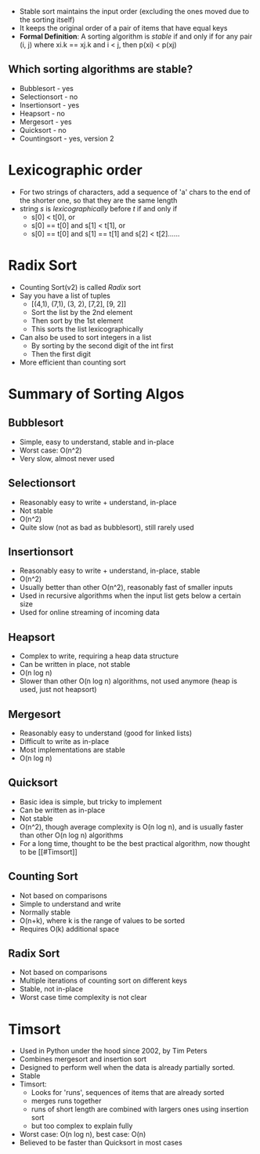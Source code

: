 - Stable sort maintains the input order (excluding the ones moved due to the sorting itself)
- It keeps the original order of a pair of items that have equal keys
- **Formal Definition**: A sorting algorithm is *stable* if and only if for any pair (i, j) where xi.k == xj.k and i < j, then p(xi) < p(xj)

## Which sorting algorithms are stable?
- Bubblesort - yes
- Selectionsort - no
- Insertionsort - yes
- Heapsort - no
- Mergesort - yes
- Quicksort - no
- Countingsort - yes, version 2

# Lexicographic order
- For two strings of characters, add a sequence of 'a' chars to the end of the shorter one, so that they are the same length
- string *s* is *lexicographically* before *t* if and only if 
	- s[0] < t[0], or
	- s[0] == t[0] and s[1] < t[1], or
	- s[0] == t[0] and s[1] == t[1] and s[2] < t[2]......

# Radix Sort
- Counting Sort(v2) is called *Radix* sort
- Say you have a list of tuples
	- [(4,1), (7,1), (3, 2), [7,2], [9, 2]]
	- Sort the list by the 2nd element
	- Then sort by the 1st element
	- This sorts the list lexicographically
- Can also be used to sort integers in a list
	- By sorting by the second digit of the int first
	- Then the first digit
- More efficient than counting sort
# Summary of Sorting Algos
## Bubblesort
- Simple, easy to understand, stable and in-place
- Worst case: O(n^2)
- Very slow, almost never used
## Selectionsort
- Reasonably easy to write + understand, in-place
- Not stable
- O(n^2)
- Quite slow (not as bad as bubblesort), still rarely used
## Insertionsort
- Reasonably easy to write + understand, in-place, stable
- O(n^2)
- Usually better than other O(n^2), reasonably fast of smaller inputs
- Used in recursive algorithms when the input list gets below a certain size
- Used for online streaming of incoming data
## Heapsort
- Complex to write, requiring a heap data structure
- Can be written in place, not stable
- O(n log n)
- Slower than other O(n log n) algorithms, not used anymore (heap is used, just not heapsort)
## Mergesort
- Reasonably easy to understand (good for linked lists)
- Difficult to write as in-place
- Most implementations are stable
- O(n log n)
## Quicksort
- Basic idea is simple, but tricky to implement
- Can be written as in-place
- Not stable
- O(n^2), though average complexity is O(n log n), and is usually faster than other O(n log n) algorithms
- For a long time, thought to be the best practical algorithm, now thought to be [[#Timsort]]
## Counting Sort
- Not based on comparisons
- Simple to understand and write
- Normally stable
- O(n+k), where k is the range of values to be sorted
- Requires O(k) additional space
## Radix Sort
- Not based on comparisons
- Multiple iterations of counting sort on different keys
- Stable, not in-place
- Worst case time complexity is not clear

# Timsort
- Used in Python under the hood since 2002, by Tim Peters
- Combines mergesort and insertion sort
- Designed to perform well when the data is already partially sorted. 
- Stable
- Timsort:
	- Looks for 'runs', sequences of items that are already sorted
	- merges runs together
	- runs of short length are combined with largers ones using insertion sort
	- but too complex to explain fully
- Worst case: O(n log n), best case: O(n)
- Believed to be faster than Quicksort in most cases